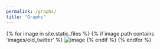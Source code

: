 ```yaml
---
permalink: /graphs/
title: "Graphs"
---
```


{% for image in site.static_files %}
    {% if image.path contains 'images/old_twitter' %}
        <img src="{{ site.baseurl }}{{ image.path }}" alt="image" />
    {% endif %}
{% endfor %}